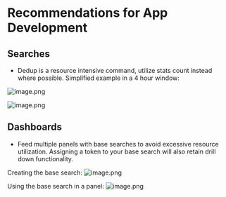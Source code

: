 # **Recommendations for App Development**

## **Searches**

- Dedup is a resource intensive command, utilize stats count instead where possible. Simplified example in a 4 hour window:

![image.png](/.attachments/image-ef70b21d-62cc-44be-b6e1-aef0db17c144.png)

![image.png](/.attachments/image-7e40840f-21d9-48e4-9677-af379f603a67.png)

## **Dashboards**

- Feed multiple panels with base searches to avoid excessive resource utilization. Assigning a token to your base search will also retain drill down functionality. 

Creating the base search:
![image.png](/.attachments/image-d7310f16-5f14-41b0-b1d2-f30af258f414.png)

Using the base search in a panel:
![image.png](/.attachments/image-0c131519-1d51-4456-abc2-9305d3981201.png)